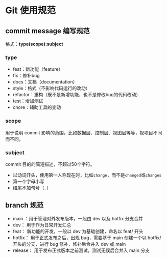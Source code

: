 # Git 使用规范

## commit message 编写规范
格式：**type(scope):subject**
### type
- feat：新功能（feature）
- fix：修补bug
- docs：文档（documentation）
- style：格式（不影响代码运行的改动）
- refactor：重构（既不是新增功能，也不是修改bug的代码改动）
- test：增加测试
- chore：辅助工具的变动
### scope
用于说明 commit 影响的范围，比如数据层、控制层、视图层等等，视项目不同而不同。
### subject
commit 目的的简短描述，不超过50个字符。
- 以动词开头，使用第一人称现在时，比如`change`，而不是`changed`或`changes`
- 第一个字母小写
- 结尾不加句号（`.`）

## branch 规范
- main ：用于管理对外发布版本，一般由 dev 以及 hotfix 分支合并
- dev： 用于作为日常开发汇总
- feat： 新功能的开发，一般以 dev 为基础创建，命名以 feat/ 开头
- hotfix： 用于正式发布之后，出现 bug，需要基于 main 创建一个以 hotfix/ 开头的分支，进行 bug 修补，修补后合并入 dev 或 main
- release： 用于发布正式版本之前测试，测试无误后合并入 main 分支
